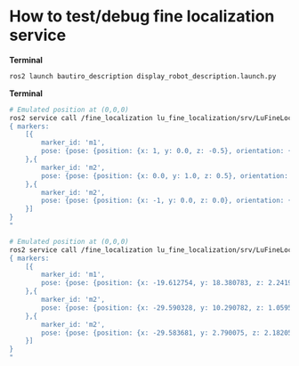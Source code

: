 # How to test/debug fine localization service

**Terminal**
```bash
ros2 launch bautiro_description display_robot_description.launch.py
```

**Terminal**
```bash
# Emulated position at (0,0,0)
ros2 service call /fine_localization lu_fine_localization/srv/LuFineLocalization "
{ markers: 
    [{
        marker_id: 'm1',
        pose: {pose: {position: {x: 1, y: 0.0, z: -0.5}, orientation: {x: 0.0, y: 0.0, z: 0.0, w: 1.0}}}
    },{
        marker_id: 'm2',
        pose: {pose: {position: {x: 0.0, y: 1.0, z: 0.5}, orientation: {x: 0.0, y: 0.0, z: 0.0, w: 1.0}}}
    },{
        marker_id: 'm2',
        pose: {pose: {position: {x: -1, y: 0.0, z: 0.0}, orientation: {x: 0.0, y: 0.0, z: 0.0, w: 1.0}}}
    }]
}
"
```

```bash
# Emulated position at (0,0,0)
ros2 service call /fine_localization lu_fine_localization/srv/LuFineLocalization "
{ markers: 
    [{
        marker_id: 'm1',
        pose: {pose: {position: {x: -19.612754, y: 18.380783, z: 2.241907}, orientation: {x: 0.0, y: 0.0, z: 0.0, w: 1.0}}}
    },{
        marker_id: 'm2',
        pose: {pose: {position: {x: -29.590328, y: 10.290782, z: 1.059593}, orientation: {x: 0.0, y: 0.0, z: 0.0, w: 1.0}}}
    },{
        marker_id: 'm2',
        pose: {pose: {position: {x: -29.583681, y: 2.790075, z: 2.182058}, orientation: {x: 0.0, y: 0.0, z: 0.0, w: 1.0}}}
    }]
}
"
```


<!-- 
1310008 -19.612754 18.380783 2.241907
1310009 -29.590328 10.290782 1.059593
1310010 -29.583681  2.790075 2.182058 
-->
